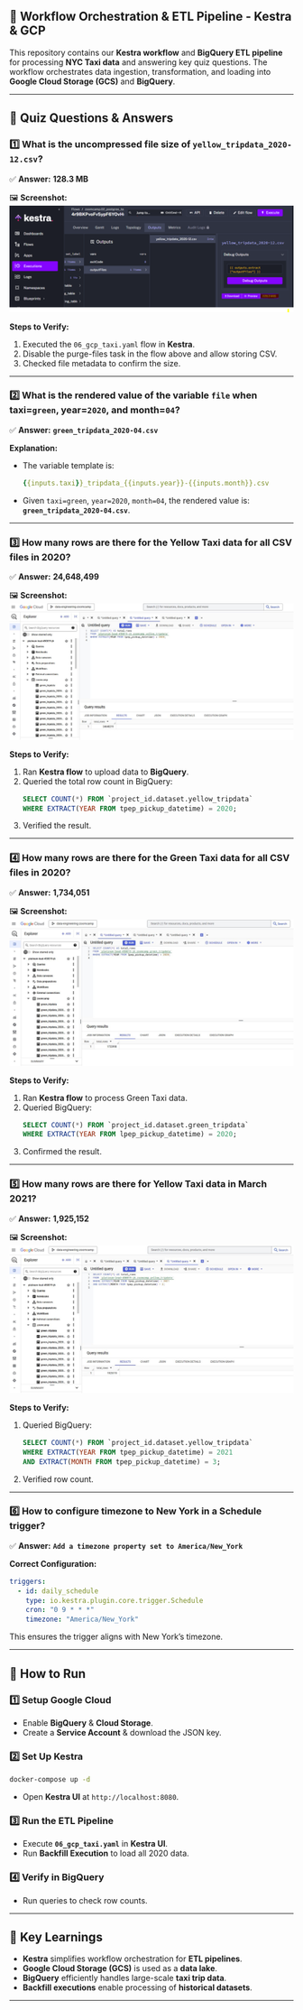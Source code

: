 ## 🚀 **Workflow Orchestration & ETL Pipeline - Kestra & GCP**
This repository contains our **Kestra workflow** and **BigQuery ETL pipeline** for processing **NYC Taxi data** and answering key quiz questions. The workflow orchestrates data ingestion, transformation, and loading into **Google Cloud Storage (GCS)** and **BigQuery**.

---

## 📌 **Quiz Questions & Answers**

### **1️⃣ What is the uncompressed file size of `yellow_tripdata_2020-12.csv`?**
✅ **Answer:** **128.3 MB**

🖼 **Screenshot:**
![Yellow Taxi December 2020 File Size](https://github.com/kostas696/data-engineering-zoomcamp/blob/main/homework_2/screenshots/question1.PNG)

**Steps to Verify:**
1. Executed the `06_gcp_taxi.yaml` flow in **Kestra**.
2. Disable the purge-files task in the flow above and allow storing CSV.
3. Checked file metadata to confirm the size.

---

### **2️⃣ What is the rendered value of the variable `file` when taxi=`green`, year=`2020`, and month=`04`?**
✅ **Answer:** **`green_tripdata_2020-04.csv`**

**Explanation:**
- The variable template is:  
  ```yaml
  {{inputs.taxi}}_tripdata_{{inputs.year}}-{{inputs.month}}.csv
  ```
- Given `taxi=green`, `year=2020`, `month=04`, the rendered value is:  
  **`green_tripdata_2020-04.csv`**.

---

### **3️⃣ How many rows are there for the Yellow Taxi data for all CSV files in 2020?**
✅ **Answer:** **24,648,499**

🖼 **Screenshot:**
![Yellow Taxi 2020 Row Count](https://github.com/kostas696/data-engineering-zoomcamp/blob/main/homework_2/screenshots/question3.JPG)

**Steps to Verify:**
1. Ran **Kestra flow** to upload data to **BigQuery**.
2. Queried the total row count in BigQuery:
   ```sql
   SELECT COUNT(*) FROM `project_id.dataset.yellow_tripdata`
   WHERE EXTRACT(YEAR FROM tpep_pickup_datetime) = 2020;
   ```
3. Verified the result.

---

### **4️⃣ How many rows are there for the Green Taxi data for all CSV files in 2020?**
✅ **Answer:** **1,734,051**

🖼 **Screenshot:**
![Green Taxi 2020 Row Count](https://github.com/kostas696/data-engineering-zoomcamp/blob/main/homework_2/screenshots/question4.JPG)

**Steps to Verify:**
1. Ran **Kestra flow** to process Green Taxi data.
2. Queried BigQuery:
   ```sql
   SELECT COUNT(*) FROM `project_id.dataset.green_tripdata`
   WHERE EXTRACT(YEAR FROM lpep_pickup_datetime) = 2020;
   ```
3. Confirmed the result.

---

### **5️⃣ How many rows are there for Yellow Taxi data in March 2021?**
✅ **Answer:** **1,925,152**

🖼 **Screenshot:**
![Yellow Taxi March 2021 Row Count](https://github.com/kostas696/data-engineering-zoomcamp/blob/main/homework_2/screenshots/question5.JPG)

**Steps to Verify:**
1. Queried BigQuery:
   ```sql
   SELECT COUNT(*) FROM `project_id.dataset.yellow_tripdata`
   WHERE EXTRACT(YEAR FROM tpep_pickup_datetime) = 2021
   AND EXTRACT(MONTH FROM tpep_pickup_datetime) = 3;
   ```
2. Verified row count.

---

### **6️⃣ How to configure timezone to New York in a Schedule trigger?**
✅ **Answer:** **`Add a timezone property set to America/New_York`**

**Correct Configuration:**
```yaml
triggers:
  - id: daily_schedule
    type: io.kestra.plugin.core.trigger.Schedule
    cron: "0 9 * * *"
    timezone: "America/New_York"
```
This ensures the trigger aligns with New York’s timezone.

---

## 🚀 **How to Run**
### **1️⃣ Setup Google Cloud**
- Enable **BigQuery** & **Cloud Storage**.
- Create a **Service Account** & download the JSON key.

### **2️⃣ Set Up Kestra**
```sh
docker-compose up -d
```
- Open **Kestra UI** at `http://localhost:8080`.

### **3️⃣ Run the ETL Pipeline**
- Execute **`06_gcp_taxi.yaml`** in **Kestra UI**.
- Run **Backfill Execution** to load all 2020 data.

### **4️⃣ Verify in BigQuery**
- Run queries to check row counts.

---

## 📌 **Key Learnings**
- **Kestra** simplifies workflow orchestration for **ETL pipelines**.
- **Google Cloud Storage (GCS)** is used as a **data lake**.
- **BigQuery** efficiently handles large-scale **taxi trip data**.
- **Backfill executions** enable processing of **historical datasets**.

---

